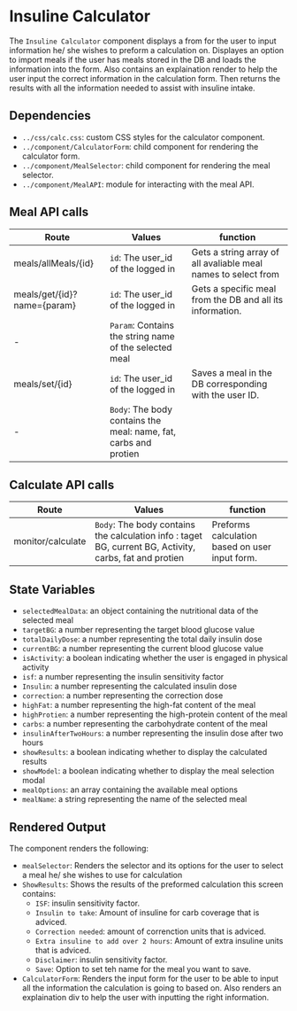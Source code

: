 # Insuline Calculator

The `Insuline Calculator` component displays a from for the user to input information he/ she wishes to preform a calculation on. Displayes an option to import meals if the user has meals stored in the DB and loads the information into the form. Also contains an explaination render to help the user input the correct information in the calculation form. Then returns the results with all the information needed to assist with insuline intake.

## Dependencies

- `../css/calc.css`: custom CSS styles for the calculator component.
- `../component/CalculatorForm`: child component for rendering the calculator form.
- `../component/MealSelector`: child component for rendering the meal selector.
- `../component/MealAPI`: module for interacting with the meal API.

## Meal API calls

| Route | Values | function |
|--- |--- |--- |
| meals/allMeals/{id} | `id`: The user_id of the logged in| Gets a string array of all avaliable meal names to select from
| meals/get/{id}?name={param} | `id`: The user_id of the logged in| Gets a specific meal from the DB and all its information.
|-|`Param`: Contains the string name of the selected meal |  |
| meals/set/{id} | `id`: The user_id of the logged in | Saves a meal in the DB corresponding with the user ID.
|-|`Body`: The body contains the meal: name, fat, carbs and protien |  |

## Calculate API calls

| Route | Values | function |
|--- |--- |--- |
| monitor/calculate | `Body`: The body contains the calculation info : taget BG, current BG, Activity, carbs, fat and protien | Preforms calculation based on user input form.

## State Variables

- `selectedMealData`: an object containing the nutritional data of the selected meal
- `targetBG`: a number representing the target blood glucose value
- `totalDailyDose`: a number representing the total daily insulin dose
- `currentBG`: a number representing the current blood glucose value
- `isActivity`: a boolean indicating whether the user is engaged in physical activity
- `isf`: a number representing the insulin sensitivity factor
- `Insulin`: a number representing the calculated insulin dose
- `correction`: a number representing the correction dose
- `highFat`: a number representing the high-fat content of the meal
- `highProtien`: a number representing the high-protein content of the meal
- `carbs`: a number representing the carbohydrate content of the meal
- `insulinAfterTwoHours`: a number representing the insulin dose after two hours
- `showResults`: a boolean indicating whether to display the calculated results
- `showModel`: a boolean indicating whether to display the meal selection modal
- `mealOptions`: an array containing the available meal options
- `mealName`: a string representing the name of the selected meal

## Rendered Output

The component renders the following:

- `mealSelector`: Renders the selector and its options for the user to select a meal he/ she wishes to use for calculation
- `ShowResults`: Shows the results of the preformed calculation this screen contains:
   - `ISF`: insulin sensitivity factor.
   - `Insulin to take`: Amount of insuline for carb coverage that is adviced.
   - `Correction needed`: amount of correnction units that is adviced.
   - `Extra insuline to add over 2 hours`: Amount of extra insuline units that is adviced.
   - `Disclaimer`: insulin sensitivity factor.
   - `Save`: Option to set teh name for the meal you want to save.
- `CalculatorForm`: Renders the input form for the user to be able to input all the information the calculation is going to based on. Also renders an explaination div to help the user with inputting the right information.


